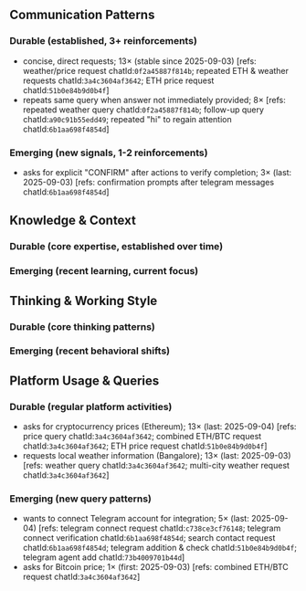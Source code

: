 ## Communication Patterns
### Durable (established, 3+ reinforcements)
- concise, direct requests; 13× (stable since 2025-09-03) [refs: weather/price request chatId:`0f2a45887f814b`; repeated ETH & weather requests chatId:`3a4c3604af3642`; ETH price request chatId:`51b0e84b9d0b4f`]
- repeats same query when answer not immediately provided; 8× [refs: repeated weather query chatId:`0f2a45887f814b`; follow-up query chatId:`a90c91b55edd49`; repeated "hi" to regain attention chatId:`6b1aa698f4854d`]

### Emerging (new signals, 1-2 reinforcements)
- asks for explicit "CONFIRM" after actions to verify completion; 3× (last: 2025-09-03) [refs: confirmation prompts after telegram messages chatId:`6b1aa698f4854d`]

## Knowledge & Context
### Durable (core expertise, established over time)

### Emerging (recent learning, current focus)

## Thinking & Working Style
### Durable (core thinking patterns)

### Emerging (recent behavioral shifts)

## Platform Usage & Queries
### Durable (regular platform activities)
- asks for cryptocurrency prices (Ethereum); 13× (last: 2025-09-04) [refs: price query chatId:`3a4c3604af3642`; combined ETH/BTC request chatId:`3a4c3604af3642`; ETH price request chatId:`51b0e84b9d0b4f`]
- requests local weather information (Bangalore); 13× (last: 2025-09-03) [refs: weather query chatId:`3a4c3604af3642`; multi-city weather request chatId:`3a4c3604af3642`]

### Emerging (new query patterns)
- wants to connect Telegram account for integration; 5× (last: 2025-09-04) [refs: telegram connect request chatId:`c738ce3cf76148`; telegram connect verification chatId:`6b1aa698f4854d`; search contact request chatId:`6b1aa698f4854d`; telegram addition & check chatId:`51b0e84b9d0b4f`; telegram agent add chatId:`73b4009701b44d`]
- asks for Bitcoin price; 1× (first: 2025-09-03) [refs: combined ETH/BTC request chatId:`3a4c3604af3642`]